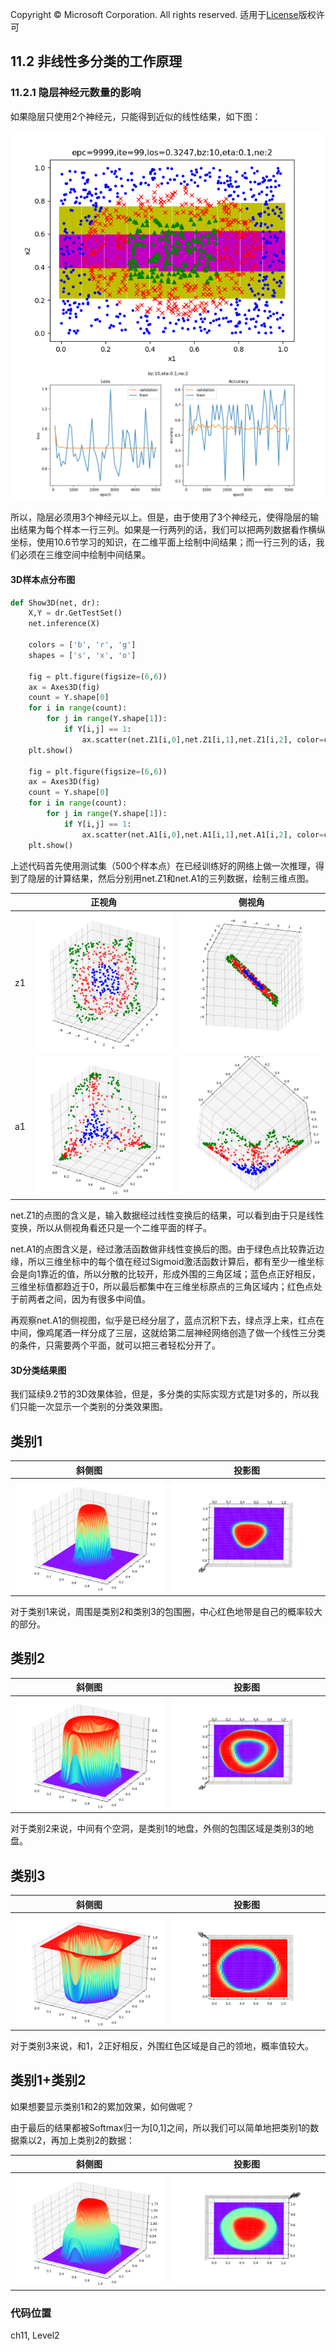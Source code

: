 Copyright © Microsoft Corporation. All rights reserved.
  适用于[License](https://github.com/Microsoft/ai-edu/blob/master/LICENSE.md)版权许可

## 11.2 非线性多分类的工作原理

### 11.2.1 隐层神经元数量的影响

如果隐层只使用2个神经元，只能得到近似的线性结果，如下图：

<img src='../Images/11/multiple_result_2n.png'/>

<img src='../Images/11/loss_n2.png'/>

所以，隐层必须用3个神经元以上。但是，由于使用了3个神经元，使得隐层的输出结果为每个样本一行三列。如果是一行两列的话，我们可以把两列数据看作横纵坐标，使用10.6节学习的知识，在二维平面上绘制中间结果；而一行三列的话，我们必须在三维空间中绘制中间结果。

#### 3D样本点分布图

```Python
def Show3D(net, dr):
    X,Y = dr.GetTestSet()
    net.inference(X)

    colors = ['b', 'r', 'g']
    shapes = ['s', 'x', 'o']

    fig = plt.figure(figsize=(6,6))
    ax = Axes3D(fig)
    count = Y.shape[0]
    for i in range(count):
        for j in range(Y.shape[1]):
            if Y[i,j] == 1:
                ax.scatter(net.Z1[i,0],net.Z1[i,1],net.Z1[i,2], color=colors[j], marker=shapes[j])
    plt.show()

    fig = plt.figure(figsize=(6,6))
    ax = Axes3D(fig)
    count = Y.shape[0]
    for i in range(count):
        for j in range(Y.shape[1]):
            if Y[i,j] == 1:
                ax.scatter(net.A1[i,0],net.A1[i,1],net.A1[i,2], color=colors[j], marker=shapes[j])
    plt.show()
```

上述代码首先使用测试集（500个样本点）在已经训练好的网络上做一次推理，得到了隐层的计算结果，然后分别用net.Z1和net.A1的三列数据，绘制三维点图。

||正视角|侧视角|
|---|---|---|
|z1|<img src='../Images/11/bank_z1_1.png'/>|<img src='../Images/11/bank_z1_2.png'/>|
|a1|<img src='../Images/11/bank_a1_1.png'/>|<img src='../Images/11/bank_a1_2.png'/>|

net.Z1的点图的含义是，输入数据经过线性变换后的结果，可以看到由于只是线性变换，所以从侧视角看还只是一个二维平面的样子。

net.A1的点图含义是，经过激活函数做非线性变换后的图。由于绿色点比较靠近边缘，所以三维坐标中的每个值在经过Sigmoid激活函数计算后，都有至少一维坐标会是向1靠近的值，所以分散的比较开，形成外围的三角区域；蓝色点正好相反，三维坐标值都趋近于0，所以最后都集中在三维坐标原点的三角区域内；红色点处于前两者之间，因为有很多中间值。

再观察net.A1的侧视图，似乎是已经分层了，蓝点沉积下去，绿点浮上来，红点在中间，像鸡尾酒一样分成了三层，这就给第二层神经网络创造了做一个线性三分类的条件，只需要两个平面，就可以把三者轻松分开了。

#### 3D分类结果图

我们延续9.2节的3D效果体验，但是，多分类的实际实现方式是1对多的，所以我们只能一次显示一个类别的分类效果图。

## 类别1

|斜侧图|投影图|
|----|----|
|<img src='../Images/11/multiple_3d_c1_1.png'/>|<img src='../Images/11/multiple_3d_c1_2.png'/>|

对于类别1来说，周围是类别2和类别3的包围圈，中心红色地带是自己的概率较大的部分。

## 类别2

|斜侧图|投影图|
|---|---|
|<img src='../Images/11/multiple_3d_c2_1.png'/>|<img src='../Images/11/multiple_3d_c2_2.png'/>|

对于类别2来说，中间有个空洞，是类别1的地盘，外侧的包围区域是类别3的地盘。

## 类别3

|斜侧图|投影图|
|---|---|
|<img src='../Images/11/multiple_3d_c3_1.png'/>|<img src='../Images/11/multiple_3d_c3_2.png'/>|

对于类别3来说，和1，2正好相反，外围红色区域是自己的领地，概率值较大。

## 类别1+类别2

如果想要显示类别1和2的累加效果，如何做呢？

由于最后的结果都被Softmax归一为[0,1]之间，所以我们可以简单地把类别1的数据乘以2，再加上类别2的数据：

|斜侧图|投影图|
|---|---|
|<img src='../Images/11/multiple_3d_c1_c2_1.png'/>|<img src='../Images/11/multiple_3d_c1_c2_2.png'/>|

### 代码位置

ch11, Level2

